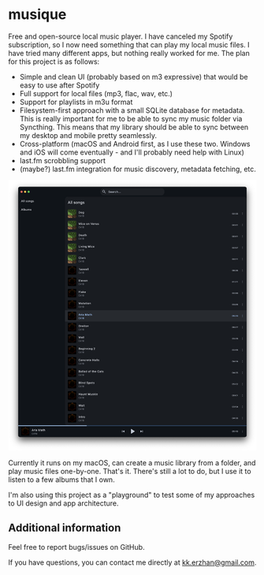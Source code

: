 # musique

Free and open-source local music player. I have canceled my Spotify subscription, so I now need something that can play my local music files. I have tried many different apps, but nothing really worked for me. The plan for this project is as follows:

- Simple and clean UI (probably based on m3 expressive) that would be easy to use after Spotify
- Full support for local files (mp3, flac, wav, etc.)
- Support for playlists in m3u format
- Filesystem-first approach with a small SQLite database for metadata. This is really important for me to be able to sync my music folder via Syncthing. This means that my library should be able to sync between my desktop and mobile pretty seamlessly.
- Cross-platform (macOS and Android first, as I use these two. Windows and iOS will come eventually - and I'll probably need help with Linux)
- last.fm scrobbling support
- (maybe?) last.fm integration for music discovery, metadata fetching, etc.

![screenshot 1](./screenshots/image.png)

Currently it runs on my macOS, can create a music library from a folder, and play music files one-by-one. That's it. There's still a lot to do, but I use it to listen to a few albums that I own.

I'm also using this project as a "playground" to test some of my approaches to UI design and app architecture.

## Additional information

Feel free to report bugs/issues on GitHub.

If you have questions, you can contact me directly at kk.erzhan@gmail.com.
